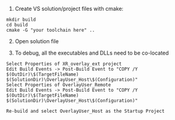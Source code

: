 1) Create VS solution/project files with cmake:

```
mkdir build
cd build
cmake -G "your toolchain here" ..
```

2) Open solution file

3) To debug, all the executables and DLLs need to be co-located

```
Select Properties of XR_overlay_ext project
Edit Build Events -> Post-Build Event to "COPY /Y $(OutDir)\$(TargetFileName) $(SolutionDir)\OverlayUser_Host\$(Configuration)"
Select Properties of OverlayUser_Remote
Edit Build Events -> Post-Build Event to "COPY /Y $(OutDir)\$(TargetFileName) $(SolutionDir)\OverlayUser_Host\$(Configuration)"

Re-build and select OverlayUser_Host as the Startup Project
```


